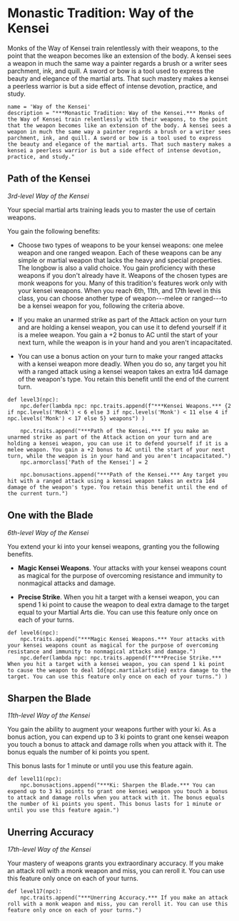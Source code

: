 # Monastic Tradition: Way of the Kensei
Monks of the Way of Kensei train relentlessly with their weapons, to the point that the weapon becomes like an extension of the body. A kensei sees a weapon in much the same way a painter regards a brush or a writer sees parchment, ink, and quill. A sword or bow is a tool used to express the beauty and elegance of the martial arts. That such mastery makes a kensei a peerless warrior is but a side effect of intense devotion, practice, and study.

```
name = 'Way of the Kensei'
description = "***Monastic Tradition: Way of the Kensei.*** Monks of the Way of Kensei train relentlessly with their weapons, to the point that the weapon becomes like an extension of the body. A kensei sees a weapon in much the same way a painter regards a brush or a writer sees parchment, ink, and quill. A sword or bow is a tool used to express the beauty and elegance of the martial arts. That such mastery makes a kensei a peerless warrior is but a side effect of intense devotion, practice, and study."
```

## Path of the Kensei
*3rd-level Way of the Kensei*

Your special martial arts training leads you to master the use of certain weapons.

You gain the following benefits:

* Choose two types of weapons to be your kensei weapons: one melee weapon and one ranged weapon. Each of these weapons can be any simple or martial weapon that lacks the heavy and special properties. The longbow is also a valid choice. You gain proficiency with these weapons if you don't already have it. Weapons of the chosen types are monk weapons for you. Many of this tradition's features work only with your kensei weapons. When you reach 6th, 11th, and 17th level in this class, you can choose another type of weapon---melee or ranged---to be a kensei weapon for you, following the criteria above.

* If you make an unarmed strike as part of the Attack action on your turn and are holding a kensei weapon, you can use it to defend yourself if it is a melee weapon. You gain a +2 bonus to AC until the start of your next turn, while the weapon is in your hand and you aren't incapacitated.

* You can use a bonus action on your turn to make your ranged attacks with a kensei weapon more deadly. When you do so, any target you hit with a ranged attack using a kensei weapon takes an extra 1d4 damage of the weapon's type. You retain this benefit until the end of the current turn.

```
def level3(npc):
    npc.defer(lambda npc: npc.traits.append(f"***Kensei Weapons.*** {2 if npc.levels('Monk') < 6 else 3 if npc.levels('Monk') < 11 else 4 if npc.levels('Monk') < 17 else 5} weapons") )

    npc.traits.append("***Path of the Kensei.*** If you make an unarmed strike as part of the Attack action on your turn and are holding a kensei weapon, you can use it to defend yourself if it is a melee weapon. You gain a +2 bonus to AC until the start of your next turn, while the weapon is in your hand and you aren't incapacitated.")
    npc.armorclass['Path of the Kensei'] = 2
    
    npc.bonusactions.append("***Path of the Kensei.*** Any target you hit with a ranged attack using a kensei weapon takes an extra 1d4 damage of the weapon's type. You retain this benefit until the end of the current turn.")
```

## One with the Blade
*6th-level Way of the Kensei*

You extend your ki into your kensei weapons, granting you the following benefits.

* **Magic Kensei Weapons**. Your attacks with your kensei weapons count as magical for the purpose of overcoming resistance and immunity to nonmagical attacks and damage.

* **Precise Strike**. When you hit a target with a kensei weapon, you can spend 1 ki point to cause the weapon to deal extra damage to the target equal to your Martial Arts die. You can use this feature only once on each of your turns.

```
def level6(npc):
    npc.traits.append("***Magic Kensei Weapons.*** Your attacks with your kensei weapons count as magical for the purpose of overcoming resistance and immunity to nonmagical attacks and damage.")
    npc.defer(lambda npc: npc.traits.append(f"***Precise Strike.*** When you hit a target with a kensei weapon, you can spend 1 ki point to cause the weapon to deal 1d{npc.martialartsdie} extra damage to the target. You can use this feature only once on each of your turns.") )
```

## Sharpen the Blade
*11th-level Way of the Kensei*

You gain the ability to augment your weapons further with your ki. As a bonus action, you can expend up to 3 ki points to grant one kensei weapon you touch a bonus to attack and damage rolls when you attack with it. The bonus equals the number of ki points you spent.

This bonus lasts for 1 minute or until you use this feature again.

```
def level11(npc):
    npc.bonusactions.append("***Ki: Sharpen the Blade.*** You can expend up to 3 ki points to grant one kensei weapon you touch a bonus to attack and damage rolls when you attack with it. The bonus equals the number of ki points you spent. This bonus lasts for 1 minute or until you use this feature again.")
```

## Unerring Accuracy
*17th-level Way of the Kensei*

Your mastery of weapons grants you extraordinary accuracy. If you make an attack roll with a monk weapon and miss, you can reroll it. You can use this feature only once on each of your turns.

```
def level17(npc):
    npc.traits.append("***Unerring Accuracy.*** If you make an attack roll with a monk weapon and miss, you can reroll it. You can use this feature only once on each of your turns.")
```